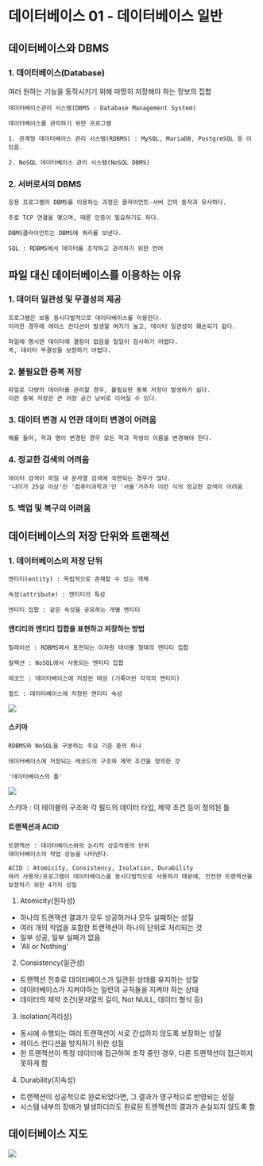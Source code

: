 # 데이터베이스 01 - 데이터베이스 일반

## 데이터베이스와 DBMS

### 1. 데이터베이스(Database)
여러 원하는 기능을 동작시키기 위해 마땅히 저장해야 하는 정보의 집합 

    데이터베이스관리 시스템(DBMS : Database Management System)

    데이터베이스를 관리하기 위한 프로그램
    
    1. 관계형 데이터베이스 관리 시스템(RDBMS) : MySQL, MariaDB, PostgreSQL 등 이 있음.
    
    2. NoSQL 데이터베이스 관리 시스템(NoSQL DBMS)


### 2. 서버로서의 DBMS
    응용 프로그램이 DBMS를 이용하는 과정은 클라이언트-서버 간의 동작과 유사하다.
    
    주로 TCP 연결을 맺으며, 때론 인증이 필요하기도 하다.

    DBMS클라이언트는 DBMS에 쿼리를 보낸다.

    SQL : RDBMS에서 데이터를 조작하고 관리하기 위한 언어

## 파일 대신 데이터베이스를 이용하는 이유

### 1. 데이터 일관성 및 무결성의 제공

    프로그램은 보통 동시다발적으로 데이터베이스를 이용한다.
    이러한 경우에 레이스 컨디션이 발생할 여지가 높고, 데이터 일관성이 훼손되기 쉽다.

    파일에 명시덴 데이터에 결함이 없음을 일일이 검사하기 어렵다.
    즉, 데이터 무결성을 보장하기 어렵다.

### 2. 불필요한 중복 저장
    파일로 다량의 데이터를 관리할 경우, 불필요한 중복 저장이 발생하기 쉽다.
    이런 중복 저장은 큰 저장 공간 낭비로 이어질 수 있다.

### 3. 데이터 변경 시 연관 데이터 변경이 어려움
    예를 들어, 학과 명이 변경된 경우 모든 학과 학생의 이름을 변경해야 한다.

### 4. 정교한 검색의 어려움
    데이터 검색이 파일 내 문자열 검색에 국한되는 경우가 많다.
    '나이가 25살 이상'인 '컴퓨터과학과'인 '서울'거주자 이런 식의 정교한 검색이 어려움

### 5. 백업 및 복구의 어려움

## 데이터베이스의 저장 단위와 트랜잭션

### 1. 데이터베이스의 저장 단위
    엔티티(entity) : 독립적으로 존재할 수 있는 객체

    속성(attribute) : 엔티티의 특성

    엔티티 집합 : 같은 속성을 공유하는 개별 엔티티

#### 엔티티와 엔티티 집합을 표현하고 저장하는 방법

    릴레이션 : RDBMS에서 표현되는 이차원 테이블 형태의 엔티티 집합

    컬렉션 : NoSQL에서 사용되는 엔티티 집합

    레코드 : 데이터베이스에 저장된 대상 (기록이된 각각의 엔티티)

    필드 : 데이터베이스에 저장된 엔티티 속성

<img src='./imgs/db01-01.png' />

#### 스키마

    RDBMS와 NoSQL을 구분하는 주요 기준 중의 하나
    
    데이터베이스에 저장되는 레코드의 구조와 제약 조건을 정의한 것

    '데이터베이스의 틀'

<img src='./imgs/db01-02.png' />

스키마 : 이 테이블의 구조와 각 필드의 데이터 타입, 제약 조건 등이 정의된 틀

#### 트랜잭션과 ACID
    트랜잭션 : 데이터베이스와의 논리적 상호작용의 단위
    데이터베이스의 작업 성능을 나타낸다.

    ACID : Atomicity, Consistency, Isolation, Durability
    여러 사용자/프로그램이 데이터베이스를 동시다발적으로 사용하기 때문에, 안전한 트랜잭션을 보장하기 위한 4가지 성질

1. Atomicity(원자성)
- 하나의 트랜잭션 결과가 모두 성공하거나 모두 실패하는 성질
- 여러 개의 작업을 포함한 트랜잭션이 하나의 단위로 처리되는 것
- 일부 성공, 일부 실패가 없음
- 'All or Nothing'

2. Consistency(일관성)
- 트랜잭션 전후로 데이터베이스가 일관된 상태를 유지하는 성질
- 데이터베이스가 지켜야하는 일련의 규칙들을 지켜야 하는 상태
- 데이터의 제약 조건(문자열의 길이, Not NULL, 데이터 형식 등)

3. Isolation(격리성)
- 동시에 수행되는 여러 트랜잭션이 서로 간섭하지 않도록 보장하는 성질
- 레이스 컨디션을 방지하기 위한 성질
- 한 트랜잭션이 특정 데이터에 접근하여 조작 중인 경우, 다른 트랜잭션이 접근하지 못하게 함

4. Durability(지속성)
- 트랜잭션이 성공적으로 완료되었다면, 그 결과가 영구적으로 반영되는 성질
- 시스템 내부의 장애가 발생하더라도 완료된 트랜잭션의 결과가 손실되지 않도록 함

## 데이터베이스 지도
<img src="./imgs/db01-03.png" />
